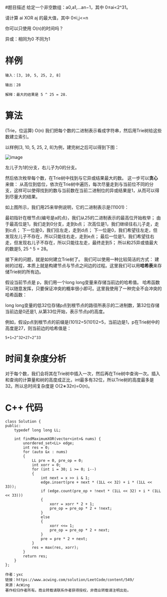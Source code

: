 #题目描述
给定一个非空数组：a0,a1,…an−1，其中 0≤ai<2^31。

请计算 ai XOR aj 的最大值，其中 0≤i,j<=n

你可以只使用 O(n)的时间吗？

异或：相同为0 不同为1 

# 样例
```
输入：[3, 10, 5, 25, 2, 8]

输出：28

解释：最大的结果是 5 ^ 25 = 28.
```

# 算法
(Trie，位运算) O(n)
我们把每个数的二进制表示看成字符串，然后用Trie树给这些数建立索引。

以样例[3, 10, 5, 25, 2, 8]为例，建完树之后可以得到下图：

![image](/img/leetcode421.png)

左儿子为1的分支，右儿子为0的分支。

然后依次枚举每个数，在Trie树中找到与它异或结果最大的数。
这一步可以**贪心**来做：
从高位到低位，依次在Trie树中遍历，每次尽量走到与当前位不同的分支，这样可以使得找到的数与当前数在当前二进制位的异或结果是1，从而可以得到尽量大的结果。

如上图所示，我们用25来举例说明，它的二进制表示是(11001)：

最初指针在根节点(编号是a的点)，我们从25的二进制表示的最高位开始枚举；
由于最高位是1，我们走到0分支，走到b点；
次高位是1，我们继续往右儿子走，走到c点；
下一位是0，我们往左走，走到d点；
下一位是0，我们希望往左走，但发现左儿子不存在，所以只能往右走，走到e点；
最后一位是1，我们希望往右走，但发现右儿子不存在，所以只能往左走，最终走到5；
所以和25异或值最大的数是5, 25 ^ 5 = 28。

接下来的问题，就是如何建立Trie树了。
我们可以使用一种比较简洁的方式：
建树的过程，本质上就是构建节点与节点之间边的过程。这里我们可以用**哈希表**来存储Trie树的所有边。

假设当前节点是 p，我们用一个long long变量来存储当前边的哈希值。
哈希函数可以随意发挥，只要保证冲突的概率很小即可。这里我使用了一种完全不会冲突的哈希函数：

long long变量的低32位存储p点到根节点的路径所表示的二进制数，第32位存储当前边是0还是1, 从第33位开始，表示节点p的高度。

例如，假设p点到根节点的前缀是(101)2=5(101)2=5，当前边是1，p在Trie树中的高度是27，则当前边的哈希值是：
```
5+1∗2^32+27∗2^33
```

# 时间复杂度分析

对于每个数，我们会将其在Trie树中插入一次，然后再在Trie树中查询一次。插入和查询的计算量和树的高度成正比，int最多有32位，所以Trie树的高度最多是32。所以总时间复杂度是 O(2∗32n)=O(n)。

# C++ 代码
```
class Solution {
public:
    typedef long long LL;

    int findMaximumXOR(vector<int>& nums) {
        unordered_set<LL> edge;
        int res = 0;
        for (auto &x : nums)
        {
            LL pre = 0, pre_op = 0;
            int xorr = 0;
            for (int i = 30; i >= 0; i--)
            {
                int next = x >> i & 1;
                edge.insert(pre + next * (1LL << 32) + i * (1LL << 33));
                if (edge.count(pre_op + !next * (1LL << 32) + i * (1LL << 33)))
                {
                    xorr = xorr * 2 + 1;
                    pre_op = pre_op * 2 + !next;
                }
                else
                {
                    xorr <<= 1;
                    pre_op = pre_op * 2 + next;
                }
                pre = pre * 2 + next;
            }
            res = max(res, xorr);
        }
        return res;
    }
};

作者：yxc
链接：https://www.acwing.com/solution/LeetCode/content/549/
来源：AcWing
著作权归作者所有。商业转载请联系作者获得授权，非商业转载请注明出处。
```